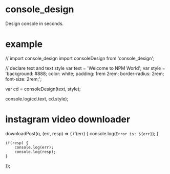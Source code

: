 # console_design
Design console in seconds.

# example
// import console_design
import consoleDesign from 'console_design';

// declare text and text style
var text = 'Welcome to NPM World';
var style = 'background: #888; color: white; padding: 1rem 2rem; border-radius: 2rem; font-size: 2rem;';

var cd = consoleDesign(text, style);

console.log(cd.text, cd.style);


# instagram video downloader
downloadPost(q, (err, resp) => {
    if(err) {
        console.log(`Error is: ${err}`);
    }

    if(resp) {
        console.log(err);
        console.log(resp);
    }
});


